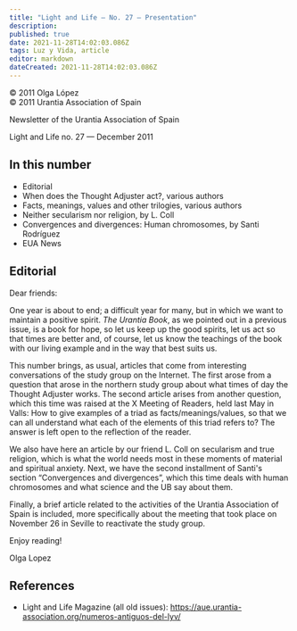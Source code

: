 ```yaml
---
title: "Light and Life — No. 27 — Presentation"
description: 
published: true
date: 2021-11-28T14:02:03.086Z
tags: Luz y Vida, article
editor: markdown
dateCreated: 2021-11-28T14:02:03.086Z
---
```


<p class="v-card v-sheet theme--light gray lighten-3 px-2">© 2011 Olga López<br>© 2011 Urantia Association of Spain</p>


Newsletter of the Urantia Association of Spain

Light and Life no. 27 — December 2011

## In this number

- Editorial
- When does the Thought Adjuster act?, various authors
- Facts, meanings, values and other trilogies, various authors
- Neither secularism nor religion, by L. Coll
- Convergences and divergences: Human chromosomes, by Santi Rodríguez
- EUA News


## Editorial

Dear friends:

One year is about to end; a difficult year for many, but in which we want to maintain a positive spirit. _The Urantia Book_, as we pointed out in a previous issue, is a book for hope, so let us keep up the good spirits, let us act so that times are better and, of course, let us know the teachings of the book with our living example and in the way that best suits us.

This number brings, as usual, articles that come from interesting conversations of the study group on the Internet. The first arose from a question that arose in the northern study group about what times of day the Thought Adjuster works. The second article arises from another question, which this time was raised at the X Meeting of Readers, held last May in Valls: How to give examples of a triad as facts/meanings/values, so that we can all understand what each of the elements of this triad refers to? The answer is left open to the reflection of the reader.

We also have here an article by our friend L. Coll on secularism and true religion, which is what the world needs most in these moments of material and spiritual anxiety. Next, we have the second installment of Santi's section “Convergences and divergences”, which this time deals with human chromosomes and what science and the UB say about them.

Finally, a brief article related to the activities of the Urantia Association of Spain is included, more specifically about the meeting that took place on November 26 in Seville to reactivate the study group.

Enjoy reading!

Olga Lopez

## References

- Light and Life Magazine (all old issues): https://aue.urantia-association.org/numeros-antiguos-del-lyv/

